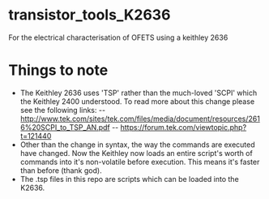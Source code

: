 # transistor_tools_K2636
For the electrical characterisation of OFETS using a keithley 2636

# Things to note
- The Keithley 2636 uses 'TSP' rather than the much-loved 'SCPI' which the Keithley 2400 understood. To read more about this change please see the following links:
-- http://www.tek.com/sites/tek.com/files/media/document/resources/2616%20SCPI_to_TSP_AN.pdf
-- https://forum.tek.com/viewtopic.php?t=121440
- Other than the change in syntax, the way the commands are executed have changed. Now the Keithley now loads an entire script's worth of commands into it's non-volatile before execution. This means it's faster than before (thank god).
- The .tsp files in this repo are scripts which can be loaded into the K2636.
